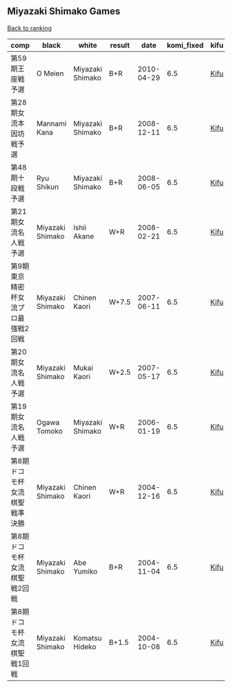 ## Miyazaki Shimako Games

[Back to ranking](index.md)




| **comp** | **black** | **white** | **result** | **date** | **komi_fixed** | **kifu** | 
| --- | --- | --- | --- | --- | --- | --- |
| 第59期王座戦予選 | O Meien | Miyazaki Shimako | B+R | 2010-04-29 | 6.5 | [Kifu](https://kifudepot.net/kifucontents.php?id=eAgR96QDP%2BvDQW9wCieTdg%3D%3D) | 
| 第28期女流本因坊戦予選 | Mannami Kana | Miyazaki Shimako | B+R | 2008-12-11 | 6.5 | [Kifu](https://kifudepot.net/kifucontents.php?id=PA6aWEo7orVlvKtYzEt5bw%3D%3D) | 
| 第48期十段戦予選 | Ryu Shikun | Miyazaki Shimako | B+R | 2008-06-05 | 6.5 | [Kifu](https://kifudepot.net/kifucontents.php?id=j48OqUfbjI7wqjKbNekfxA%3D%3D) | 
| 第21期女流名人戦予選 | Miyazaki Shimako | Ishii Akane | W+R | 2008-02-21 | 6.5 | [Kifu](https://kifudepot.net/kifucontents.php?id=lV9oS9qFI0y%2F4H6hdA78Ig%3D%3D) | 
| 第9期東京精密杯女流プロ最強戦2回戦 | Miyazaki Shimako | Chinen Kaori | W+7.5 | 2007-06-11 | 6.5 | [Kifu](https://kifudepot.net/kifucontents.php?id=5ewR6dBTck4sZNJVad4hbA%3D%3D) | 
| 第20期女流名人戦予選 | Miyazaki Shimako | Mukai Kaori | W+2.5 | 2007-05-17 | 6.5 | [Kifu](https://kifudepot.net/kifucontents.php?id=d%2B%2BD2G1H%2BKLOR8Mo1qrXSw%3D%3D) | 
| 第19期女流名人戦予選 | Ogawa Tomoko | Miyazaki Shimako | W+R | 2006-01-19 | 6.5 | [Kifu](https://kifudepot.net/kifucontents.php?id=DIipMWmOoVrmUu%2Fe0%2FlOpw%3D%3D) | 
| 第8期ドコモ杯女流棋聖戦準決勝 | Miyazaki Shimako | Chinen Kaori | W+R | 2004-12-16 | 6.5 | [Kifu](https://kifudepot.net/kifucontents.php?id=%2BYzOLNHeyUf0TXoLwUUpzA%3D%3D) | 
| 第8期ドコモ杯女流棋聖戦2回戦 | Miyazaki Shimako | Abe Yumiko | B+R | 2004-11-04 | 6.5 | [Kifu](https://kifudepot.net/kifucontents.php?id=brDjV9e2w8esrol%2BKe0DUw%3D%3D) | 
| 第8期ドコモ杯女流棋聖戦1回戦 | Miyazaki Shimako | Komatsu Hideko | B+1.5 | 2004-10-08 | 6.5 | [Kifu](https://kifudepot.net/kifucontents.php?id=uWkPr%2Fpt5%2FOSokpNYujG%2BQ%3D%3D) |




